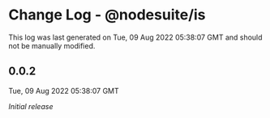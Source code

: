 # Change Log - @nodesuite/is

This log was last generated on Tue, 09 Aug 2022 05:38:07 GMT and should not be manually modified.

## 0.0.2
Tue, 09 Aug 2022 05:38:07 GMT

_Initial release_

